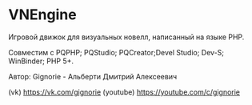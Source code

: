# VNEngine
Игровой движок для визуальных новелл, написанный на языке PHP.

Совместим с PQPHP; PQStudio; PQCreator;Devel Studio; Dev-S; WinBinder; PHP 5+.

Автор:
Gignorie - Альберти Дмитрий Алексеевич

(vk) https://vk.com/gignorie
(youtube) https://youtube.com/c/gignorie
